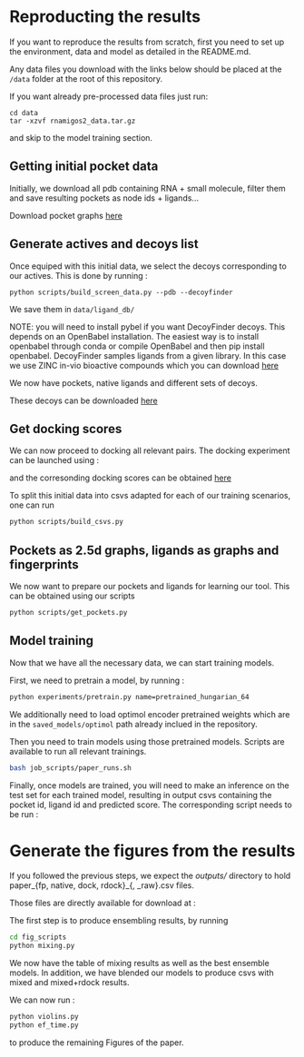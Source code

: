 # Reproducting the results

If you want to reproduce the results from scratch, first you need to set up the environment,
data and model as detailed in the README.md. 

Any data files you download with the links below should be placed at the `/data` folder at the root of this repository.

If you want already pre-processed data files just run:

```
cd data
tar -xzvf rnamigos2_data.tar.gz
```

and skip to the model training section.

## Getting initial pocket data

Initially, we download all pdb containing RNA + small molecule, filter them and save resulting pockets as node ids + ligands...

[//]: # (TODO : include steps to get the original pockets.)


Download pocket graphs [here](https://drive.proton.me/urls/SC9AQCF2SC#JYQ3K9yNUJ4U)

## Generate actives and decoys list
Once equiped with this initial data, we select the decoys corresponding to our actives.
This is done by running : 

```
python scripts/build_screen_data.py --pdb --decoyfinder
```

We save them in `data/ligand_db/`

NOTE: you will need to install pybel if you want DecoyFinder decoys. This depends on an OpenBabel installation. 
The easiest way is to install openbabel through conda or compile OpenBabel and then pip install openbabel.
DecoyFinder samples ligands from a given library. In this case we use ZINC in-vio bioactive compounds which you can download [here](https://drive.proton.me/urls/CQMXCX5MW4#YQeEEa7VHVcu)

We now have pockets, native ligands and different sets of decoys.

These decoys can be downloaded [here](https://drive.proton.me/urls/6XCM553QBC#1NR2xU9W3CkR)

## Get docking scores

We can now proceed to docking all relevant pairs.
The docking experiment can be launched using :

[//]: # (TODO : upload docking scripts)
 
and the corresonding docking scores can be obtained [here](https://drive.proton.me/urls/TZJ7R8T8T0#RCd1LK8uu1MK)

[//]: # (TODO : check that the data is ok)

To split this initial data into csvs adapted for each of our training scenarios, one can run 
```bash
python scripts/build_csvs.py
```

## Pockets as 2.5d graphs, ligands as graphs and fingerprints

We now want to prepare our pockets and ligands for learning our tool.
This can be obtained using our scripts 
```bash
python scripts/get_pockets.py
```


## Model training

Now that we have all the necessary data, we can start training models.

First, we need to pretrain a model, by running :
```bash    
python experiments/pretrain.py name=pretrained_hungarian_64
```

We additionally need to load optimol encoder pretrained weights which are in the `saved_models/optimol` path already inclued in the repository.

Then you need to train models using those pretrained models.
Scripts are available to run all relevant trainings.
```bash
bash job_scripts/paper_runs.sh
```

Finally, once models are trained, you will need to make an inference on the test set for each trained model, resulting 
in output csvs containing the pocket id, ligand id and predicted score.
The corresponding script needs to be run : 

[//]: # (TODO CARLOS add inference script)
[//]: # (TODO script for rdock to get it as csv)

# Generate the figures from the results

If you followed the previous steps, we expect the *outputs/* directory to hold paper_{fp, native, dock, rdock}_{, _raw}.csv files.

Those files are directly available for download at :

[//]: # (TODO get dl files)


The first step is to produce ensembling results, by running 
```bash
cd fig_scripts
python mixing.py
```

We now have the table of mixing results as well as the best ensemble models. 
In addition, we have blended our models to produce csvs with mixed and mixed+rdock results.

We can now run : 
```bash
python violins.py
python ef_time.py
```
to produce the remaining Figures of the paper.
